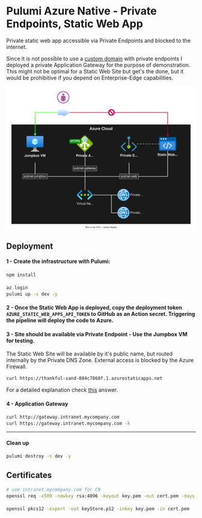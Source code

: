 # Pulumi Azure Native - Private Endpoints, Static Web App

Private static web app accessible via Private Endpoints and blocked to the internet.

Since it is not possible to use a [custom domain](https://stackoverflow.com/a/72241461/3231778) with private endpoints I deployed a private Application Gateway for the purpose of demonstration. This might not be optimal for a Static Web Site but get's the done, but it would be prohibitive if you depend on Enterprise-Edge capabilities.

<img src=".docs/staticwebapp.drawio.svg">

## Deployment

#### 1 - Create the infrastructure with Pulumi:

```sh
npm install

az login
pulumi up -s dev -y
```

#### 2 - Once the Static Web App is deployed, copy the deployment token `AZURE_STATIC_WEB_APPS_API_TOKEN` to GitHub as an Action secret. Triggering the pipeline will deploy the code to Azure.

#### 3 - Site should be available via Private Endpoint - Use the Jumpbox VM for testing.

The Static Web Site will be available by it's public name, but routed internally by the Private DNS Zone. External access is blocked by the Azure Firewall.

```sh
curl https://thankful-sand-084c7860f.1.azurestaticapps.net
```


For a detailed explanation check [this](https://stackoverflow.com/a/69423659/3231778) answer.

#### 4 - Application Gateway

```sh
curl http://gateway.intranet.mycompany.com
curl https://gateway.intranet.mycompany.com -k
```
---

####  Clean up

```sh
pulumi destroy -s dev -y
```

## Certificates

```sh
# use intranet.mycompany.com for CN
openssl req -x509 -newkey rsa:4096 -keyout key.pem -out cert.pem -days 3650 -nodes

openssl pkcs12 -export -out keyStore.p12 -inkey key.pem -in cert.pem
```